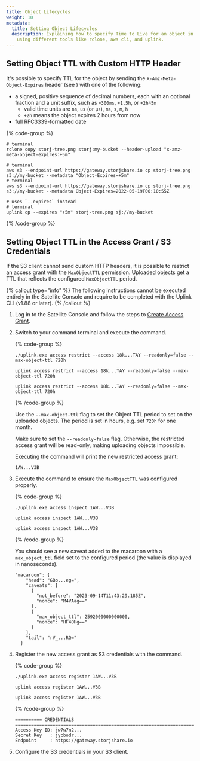 ```yaml
---
title: Object Lifecycles
weight: 10
metadata:
  title: Setting Object Lifecycles
  description: Explaining how to specify Time to Live for an object in Storj
    using different tools like rclone, aws cli, and uplink.
---
```


## Setting Object TTL with Custom HTTP Header

It's possible to specify TTL for the object by sending the `X-Amz-Meta-Object-Expires` header (see [](docId:eZ4caegh9queuQuaazoo#object-level-ttl)) with one of the following:

- a signed, positive sequence of decimal numbers, each with an optional fraction
  and a unit suffix, such as `+300ms`, `+1.5h`, or `+2h45m`
  - valid time units are `ns`, `us` (or `µs`), `ms`, `s`, `m`, `h`
  - `+2h` means the object expires 2 hours from now
- full RFC3339-formatted date

{% code-group %}

```shell {% title="rclone" %}
# terminal
rclone copy storj-tree.png storj:my-bucket --header-upload "x-amz-meta-object-expires:+5m"
```

```shell {% title="aws cli" %}
# terminal
aws s3 --endpoint-url https://gateway.storjshare.io cp storj-tree.png s3://my-bucket --metadata "Object-Expires=+5m"
# terminal
aws s3 --endpoint-url https://gateway.storjshare.io cp storj-tree.png s3://my-bucket --metadata Object-Expires=2022-05-19T00:10:55Z
```

```shell {% title="uplink" %}
# uses `--expires` instead
# terminal
uplink cp --expires "+5m" storj-tree.png sj://my-bucket
```

{% /code-group %}

## Setting Object TTL in the Access Grant / S3 Credentials

If the S3 client cannot send custom HTTP headers, it is possible to restrict an access grant with the `MaxObjectTTL` permission. Uploaded objects get a TTL that reflects the configured `MaxObjectTTL` period.

{% callout type="info" %} The following instructions cannot be executed entirely in the Satellite Console and require to be completed with the Uplink CLI (v1.88 or later). {% /callout %}

1. Log in to the Satellite Console and follow the steps to [Create Access Grant](docId:_xWsamBjOsZYyu9xtQCm5#create-access-grant).

1. Switch to your command terminal and execute the [](docId:jWrIx32jqwp0r45vQcodH) command.

   {% code-group %}

   ```windows
   ./uplink.exe access restrict --access 18k...TAY --readonly=false --max-object-ttl 720h
   ```

   ```linux
   uplink access restrict --access 18k...TAY --readonly=false --max-object-ttl 720h
   ```

   ```macos
   uplink access restrict --access 18k...TAY --readonly=false --max-object-ttl 720h
   ```

   {% /code-group %}

   Use the `--max-object-ttl` flag to set the Object TTL period to set on the uploaded objects. The period is set in hours, e.g. set `720h` for one month.

   Make sure to set the `--readonly=false` flag. Otherwise, the restricted access grant will be read-only, making uploading objects impossible.

   Executing the command will print the new restricted access grant:

   ```Text
   1AW...V3B
   ```

1. Execute the [](docId:-2V4QD-Wl-oYac7laROm7) command to ensure the `MaxObjectTTL` was configured properly.

   {% code-group %}

   ```windows
   ./uplink.exe access inspect 1AW...V3B
   ```

   ```linux
   uplink access inspect 1AW...V3B
   ```

   ```macos
   uplink access inspect 1AW...V3B
   ```

   {% /code-group %}

   You should see a new caveat added to the macaroon with a `max_object_ttl` field set to the configured period (the value is displayed in nanoseconds).

   ```Text
   "macaroon": {
       "head": "GBo...eg=",
       "caveats": [
         {
           "not_before": "2023-09-14T11:43:29.185Z",
           "nonce": "M4VAag=="
         },
         {
           "max_object_ttl": 2592000000000000,
           "nonce": "HF4OHg=="
         }
       ],
       "tail": "rV_...RQ="
     }
   ```

1. Register the new access grant as S3 credentials with [](docId:6hH_ygAn1FJdrIZQ0CGsJ) the command.

   {% code-group %}

   ```windows
   ./uplink.exe access register 1AW...V3B
   ```

   ```linux
   uplink access register 1AW...V3B
   ```

   ```macos
   uplink access register 1AW...V3B
   ```

   {% /code-group %}

   ```Text
   ========== CREDENTIALS ===================================================================
   Access Key ID: jw7w7n2...
   Secret Key   : jycbodr...
   Endpoint     : https://gateway.storjshare.io
   ```

1. Configure the S3 credentials in your S3 client.
